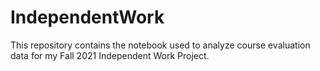 # IndependentWork

This repository contains the notebook used to analyze course evaluation data for my Fall 2021 Independent Work Project.
